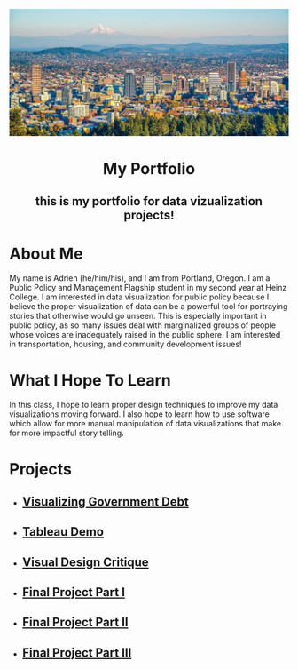 ![Portland Skyline](portland.jpeg)

<h1 align="center">
  
My Portfolio
  
</h1>

<h2 align="center">
  
this is my portfolio for data vizualization projects!
  
</h2>

# About Me
My name is Adrien (he/him/his), and I am from Portland, Oregon. I am a Public Policy and Management Flagship student in my second year at Heinz College. I am interested in data visualization for public policy because I believe the proper visualization of data can be a powerful tool for portraying stories that otherwise would go unseen. This is especially important in public policy, as so many issues deal with marginalized groups of people whose voices are inadequately raised in the public sphere. I am interested in transportation, housing, and community development issues!

# What I Hope To Learn
In this class, I hope to learn proper design techniques to improve my data visualizations moving forward. I also hope to learn how to use software which allow for more manual manipulation of data visualizations that make for more impactful story telling. 


# Projects

  - ## [Visualizing Government Debt](government_debt_visualization.md)
  - ## [Tableau Demo](tableau_demo.md)
  - ## [Visual Design Critique](wildfires_by_year.md)
  - ## [Final Project Part I](final_part_i.md)
  - ## [Final Project Part II](final_part_ii.md)
  - ## [Final Project Part III](final_part_iii.md)

